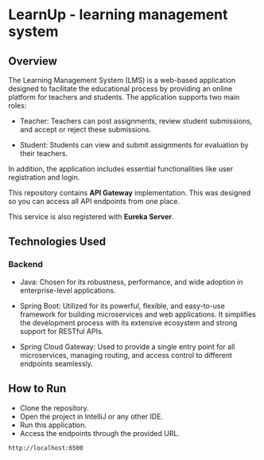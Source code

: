 # LearnUp - learning management system  

## Overview ##

The Learning Management System (LMS) is a web-based application designed to facilitate the educational process by providing an online platform for teachers and students. The application supports two main roles:

* Teacher: Teachers can post assignments, review student submissions, and accept or reject these submissions.

* Student: Students can view and submit assignments for evaluation by their teachers.

In addition, the application includes essential functionalities like user registration and login.  

This repository contains **API Gateway** implementation. This was designed so you can access all API endpoints from one place.  

This service is also registered with **Eureka Server**.


## Technologies Used ##  

### Backend ###  
* Java: Chosen for its robustness, performance, and wide adoption in enterprise-level applications.

* Spring Boot: Utilized for its powerful, flexible, and easy-to-use framework for building microservices and web applications. It simplifies the development process with its extensive ecosystem and strong support for RESTful APIs.

* Spring Cloud Gateway: Used to provide a single entry point for all microservices, managing routing, and access control to different endpoints seamlessly.


## How to Run ##
* Clone the repository.
* Open the project in IntelliJ or any other IDE.
* Run this application.
* Access the endpoints through the provided URL.
  
```
http://localhost:6500
```

